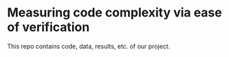 # Measuring code complexity via ease of verification
This repo contains code, data, results, etc. of our project.
